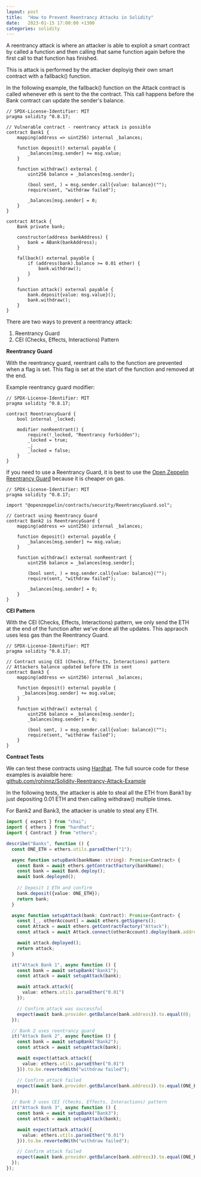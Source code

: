 ```yaml
---
layout: post
title:  "How to Prevent Reentrancy Attacks in Solidity"
date:   2023-01-15 17:00:00 +1300
categories: solidity
---
```

A reentrancy attack is where an attacker is able to exploit a smart contract by called a function and then calling that same function again before the first call to that function has finished.

This is attack is performed by the attacker deployig their own smart contract with a fallback() function.

In the following example, the fallback() function on the Attack contract is called whenever eth is sent to the the contract. This call happens before the Bank contract can update the sender's balance.
```solidity
// SPDX-License-Identifier: MIT
pragma solidity ^0.8.17;

// Vulnerable contract - reentrancy attack is possible
contract Bank1 {
    mapping(address => uint256) internal _balances;

    function deposit() external payable {
        _balances[msg.sender] += msg.value;
    }

    function withdraw() external {
        uint256 balance = _balances[msg.sender];

        (bool sent, ) = msg.sender.call{value: balance}("");
        require(sent, "withdraw failed");

        _balances[msg.sender] = 0;
    }
}

contract Attack {
    Bank private bank;

    constructor(address bankAddress) {
        bank = ABank(bankAddress);
    }

    fallback() external payable {
        if (address(bank).balance >= 0.01 ether) {
            bank.withdraw();
        }
    }

    function attack() external payable {
        bank.deposit{value: msg.value}();
        bank.withdraw();
    }
}
```

There are two ways to prevent a reentrancy attack: 
1. Reentrancy Guard
2. CEI (Checks, Effects, Interactions) Pattern

**Reentrancy Guard**

With the reentrancy guard, reentrant calls to the function are prevented when a flag is set. This flag is set at the start of the function and removed at the end.

Example reentrancy guard modifier:
```solidity
// SPDX-License-Identifier: MIT
pragma solidity ^0.8.17;

contract ReentrancyGuard {
    bool internal _locked;

    modifier nonReentrant() {
        require(!_locked, "Reentrancy forbidden");
        _locked = true;
        _;
        _locked = false;
    }
}
```

If you need to use a Reentrancy Guard, it is best to use the [Open Zeppelin Reentrancy Guard](https://github.com/OpenZeppelin/openzeppelin-contracts/blob/master/contracts/security/ReentrancyGuard.sol) because it is cheaper on gas.

```solidity
// SPDX-License-Identifier: MIT
pragma solidity ^0.8.17;

import "@openzeppelin/contracts/security/ReentrancyGuard.sol";

// Contract using Reentrancy Guard
contract Bank2 is ReentrancyGuard {
    mapping(address => uint256) internal _balances;

    function deposit() external payable {
        _balances[msg.sender] += msg.value;
    }

    function withdraw() external nonReentrant {
        uint256 balance = _balances[msg.sender];

        (bool sent, ) = msg.sender.call{value: balance}("");
        require(sent, "withdraw failed");

        _balances[msg.sender] = 0;
    }
}
```

**CEI Pattern**

With the CEI (Checks, Effects, Interactions) pattern, we only send the ETH at the end of the function after we've done all
the updates. This appraoch uses less gas than the Reentrancy Guard.

```solidity
// SPDX-License-Identifier: MIT
pragma solidity ^0.8.17;

// Contract using CEI (Checks, Effects, Interactions) pattern
// Attackers balance updated before ETH is sent
contract Bank3 {
    mapping(address => uint256) internal _balances;

    function deposit() external payable {
      _balances[msg.sender] += msg.value;
    }

    function withdraw() external {
        uint256 balance = _balances[msg.sender];
        _balances[msg.sender] = 0;

        (bool sent, ) = msg.sender.call{value: balance}("");
        require(sent, "withdraw failed");
    }
}

```


**Contract Tests**

We can test these contracts using [Hardhat](https://hardhat.org/). The full source code for these examples is avaialble here:<br />[github.com/rohinnz/Solidity-Reentrancy-Attack-Example](https://github.com/rohinnz/Solidity-Reentrancy-Attack-Example)

In the following tests, the attacker is able to steal all the ETH from Bank1 by just depositing 0.01 ETH and then calling withdraw() multiple times.

For Bank2 and Bank3, the attacker is unable to steal any ETH.
```typescript
import { expect } from "chai";
import { ethers } from "hardhat";
import { Contract } from "ethers";

describe("Banks", function () {
  const ONE_ETH = ethers.utils.parseEther("1");

  async function setupBank(bankName: string): Promise<Contract> {
    const Bank = await ethers.getContractFactory(bankName);
    const bank = await Bank.deploy();
    await bank.deployed();
    
    // Deposit 1 ETH and confirm
    bank.deposit({value: ONE_ETH});
    return bank;
  }

  async function setupAttack(bank: Contract): Promise<Contract> {
    const [_, otherAccount] = await ethers.getSigners();
    const Attack = await ethers.getContractFactory("Attack");
    const attack = await Attack.connect(otherAccount).deploy(bank.address);

    await attack.deployed();
    return attack;
  }

  it("Attack Bank 1", async function () {
    const bank = await setupBank("Bank1");
    const attack = await setupAttack(bank);

    await attack.attack({ 
      value: ethers.utils.parseEther("0.01")
    });

    // Confirm attack was successful
    expect(await bank.provider.getBalance(bank.address)).to.equal(0);
  });

  // Bank 2 uses reentrancy guard
  it("Attack Bank 2", async function () {
    const bank = await setupBank("Bank2");
    const attack = await setupAttack(bank);

    await expect(attack.attack({ 
      value: ethers.utils.parseEther("0.01")
    })).to.be.revertedWith("withdraw failed");

    // Confirm attack failed
    expect(await bank.provider.getBalance(bank.address)).to.equal(ONE_ETH);
  });

  // Bank 3 uses CEI (Checks, Effects, Interactions) pattern
  it("Attack Bank 3", async function () {
    const bank = await setupBank("Bank3");
    const attack = await setupAttack(bank);

    await expect(attack.attack({ 
      value: ethers.utils.parseEther("0.01")
    })).to.be.revertedWith("withdraw failed");

    // Confirm attack failed
    expect(await bank.provider.getBalance(bank.address)).to.equal(ONE_ETH);
  });
});
```
